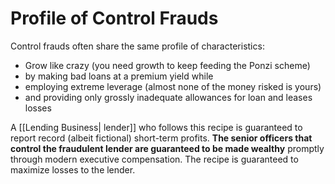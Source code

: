 # Profile of Control Frauds
Control frauds often share the same profile of characteristics:
- Grow like crazy (you need growth to keep feeding the Ponzi scheme)
- by making bad loans at a premium yield while
- employing extreme leverage (almost none of the money risked is yours)
- and providing only grossly inadequate allowances for loan and leases losses

A [[Lending Business| lender]] who follows this recipe is guaranteed to report record (albeit fictional) short-term profits. **The senior officers that control the fraudulent lender are guaranteed to be made wealthy** promptly through modern executive compensation. The recipe is guaranteed to maximize losses to the lender.